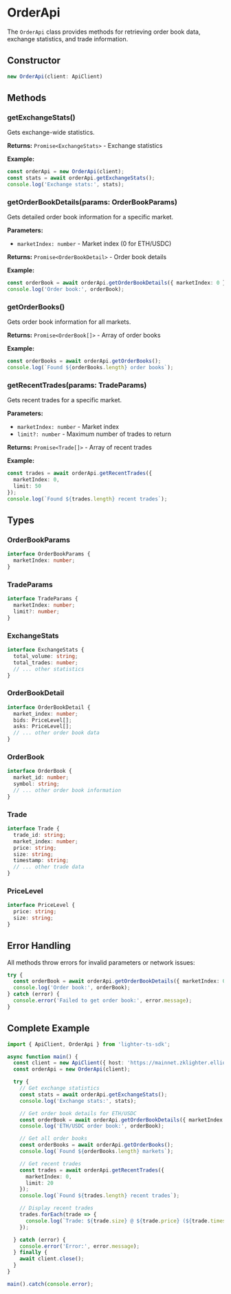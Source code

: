 # OrderApi

The `OrderApi` class provides methods for retrieving order book data, exchange statistics, and trade information.

## Constructor

```typescript
new OrderApi(client: ApiClient)
```

## Methods

### getExchangeStats()

Gets exchange-wide statistics.

**Returns:** `Promise<ExchangeStats>` - Exchange statistics

**Example:**
```typescript
const orderApi = new OrderApi(client);
const stats = await orderApi.getExchangeStats();
console.log('Exchange stats:', stats);
```

### getOrderBookDetails(params: OrderBookParams)

Gets detailed order book information for a specific market.

**Parameters:**
- `marketIndex: number` - Market index (0 for ETH/USDC)

**Returns:** `Promise<OrderBookDetail>` - Order book details

**Example:**
```typescript
const orderBook = await orderApi.getOrderBookDetails({ marketIndex: 0 });
console.log('Order book:', orderBook);
```

### getOrderBooks()

Gets order book information for all markets.

**Returns:** `Promise<OrderBook[]>` - Array of order books

**Example:**
```typescript
const orderBooks = await orderApi.getOrderBooks();
console.log(`Found ${orderBooks.length} order books`);
```

### getRecentTrades(params: TradeParams)

Gets recent trades for a specific market.

**Parameters:**
- `marketIndex: number` - Market index
- `limit?: number` - Maximum number of trades to return

**Returns:** `Promise<Trade[]>` - Array of recent trades

**Example:**
```typescript
const trades = await orderApi.getRecentTrades({ 
  marketIndex: 0, 
  limit: 50 
});
console.log(`Found ${trades.length} recent trades`);
```

## Types

### OrderBookParams

```typescript
interface OrderBookParams {
  marketIndex: number;
}
```

### TradeParams

```typescript
interface TradeParams {
  marketIndex: number;
  limit?: number;
}
```

### ExchangeStats

```typescript
interface ExchangeStats {
  total_volume: string;
  total_trades: number;
  // ... other statistics
}
```

### OrderBookDetail

```typescript
interface OrderBookDetail {
  market_index: number;
  bids: PriceLevel[];
  asks: PriceLevel[];
  // ... other order book data
}
```

### OrderBook

```typescript
interface OrderBook {
  market_id: number;
  symbol: string;
  // ... other order book information
}
```

### Trade

```typescript
interface Trade {
  trade_id: string;
  market_index: number;
  price: string;
  size: string;
  timestamp: string;
  // ... other trade data
}
```

### PriceLevel

```typescript
interface PriceLevel {
  price: string;
  size: string;
}
```

## Error Handling

All methods throw errors for invalid parameters or network issues:

```typescript
try {
  const orderBook = await orderApi.getOrderBookDetails({ marketIndex: 0 });
  console.log('Order book:', orderBook);
} catch (error) {
  console.error('Failed to get order book:', error.message);
}
```

## Complete Example

```typescript
import { ApiClient, OrderApi } from 'lighter-ts-sdk';

async function main() {
  const client = new ApiClient({ host: 'https://mainnet.zklighter.elliot.ai' });
  const orderApi = new OrderApi(client);

  try {
    // Get exchange statistics
    const stats = await orderApi.getExchangeStats();
    console.log('Exchange stats:', stats);

    // Get order book details for ETH/USDC
    const orderBook = await orderApi.getOrderBookDetails({ marketIndex: 0 });
    console.log('ETH/USDC order book:', orderBook);

    // Get all order books
    const orderBooks = await orderApi.getOrderBooks();
    console.log(`Found ${orderBooks.length} markets`);

    // Get recent trades
    const trades = await orderApi.getRecentTrades({ 
      marketIndex: 0, 
      limit: 20 
    });
    console.log(`Found ${trades.length} recent trades`);

    // Display recent trades
    trades.forEach(trade => {
      console.log(`Trade: ${trade.size} @ ${trade.price} (${trade.timestamp})`);
    });

  } catch (error) {
    console.error('Error:', error.message);
  } finally {
    await client.close();
  }
}

main().catch(console.error);
```

